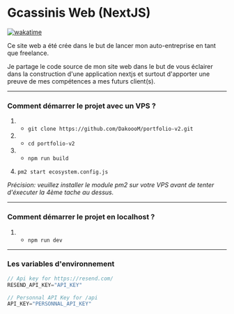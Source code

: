# Gcassinis Web (NextJS)

[![wakatime](https://wakatime.com/badge/user/cd7fd9ea-e1d6-44f3-9e27-2f7f13627930/project/018bcef2-34f5-4bf4-ae24-776fd145b331.svg)](https://wakatime.com/badge/user/cd7fd9ea-e1d6-44f3-9e27-2f7f13627930/project/018bcef2-34f5-4bf4-ae24-776fd145b331)

Ce site web a été crée dans le but de lancer mon auto-entreprise en tant que freelance.

Je partage le code source de mon site web dans le but de vous éclairer dans la construction d'une application nextjs et surtout d'apporter une preuve de mes compétences a mes futurs client(s).

____

### Comment démarrer le projet avec un VPS ?
1. - `git clone https://github.com/DakoooM/portfolio-v2.git`

2. - `cd portfolio-v2`

3. - `npm run build`

4. `pm2 start ecosystem.config.js`

*Précision: veuillez installer le module pm2 sur votre VPS avant de tenter d'éxecuter la 4ème tache au dessus.*

____

### Comment démarrer le projet en **localhost** ?
1. - `npm run dev`

____

### Les variables d'environnement
```js
// Api key for https://resend.com/
RESEND_API_KEY="API_KEY"

// Personnal API Key for /api
API_KEY="PERSONNAL_API_KEY"
```